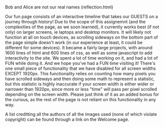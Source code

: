 Bob and Alice are not our real names (reflection.html)

Our fun page consists of an interactive timeline that takes our GUESTS on a journey through history! Due to the scope of this assignemnt (and the complexities of the page, as we soon learned), it currently works best (if not only) on larger screens, ie laptops and desktop monitors. It will likely not function at all on touch devices, as scrolling sideways on the bottom part of the page simple doesn't work (in our experience at least, it could be different for some devices). It became a fairly large projects, with around 1600 lines of html and 600 lines of css, as well as some javascript to add interactivity to the site. We spent a lot of time working on it, and had a lot of FUN while doing it. And we hope you've had a FUN time visiting it!
There's one small piece of functionality that we have disabled for all screen widths EXCEPT 1920px. This functionality relies on counting how many pixels you have scrolled sideways and then doing some math to represent a statistic, but this statistic is highly inaccurate if your screen width is either wider or narrower than 1920px, since more or less "time" will pass per pixel scrolled depending on the screen width. Please just think of it as an added bonus for the curious, as the rest of the page is not reliant on this functionality in any way.

A list creditting all the authors of all the images used (none of which violate copyright) can be found through a link on the Welcome page.
